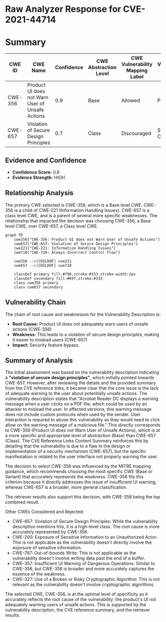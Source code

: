 # Raw Analyzer Response for CVE-2021-44714

# Summary
| CWE ID | CWE Name | Confidence | CWE Abstraction Level | CWE Vulnerability Mapping Label | CWE-Vulnerability Mapping Notes |
|---|---|---|---|---|---|
| CWE-356 | Product UI does not Warn User of Unsafe Actions | 0.9 | Base | Allowed | Primary CWE |
| CWE-657 | Violation of Secure Design Principles | 0.7 | Class | Discouraged | Secondary Candidate |

## Evidence and Confidence

*   **Confidence Score:** 0.8
*   **Evidence Strength:** HIGH

## Relationship Analysis
The primary CWE selected is CWE-356, which is a Base level CWE. CWE-356 is a child of CWE-221 (Information Handling Issues). CWE-657 is a class level CWE, and is a parent of several more specific weaknesses. The relationship that impacted the decision was choosing CWE-356, a Base level CWE, over CWE-657, a Class level CWE.

```mermaid
graph TD
    cwe356["CWE-356: Product UI does not Warn User of Unsafe Actions"]
    cwe657["CWE-657: Violation of Secure Design Principles"]
    cwe221["CWE-221: Information Handling Issues"]
    cwe710["CWE-710: Always-Incorrect Control Flow"]
    
    cwe356 -->|CHILDOF| cwe221
    cwe657 -->|CHILDOF| cwe710
    
    classDef primary fill:#f96,stroke:#333,stroke-width:2px
    classDef secondary fill:#69f,stroke:#333
    class cwe356 primary
    class cwe657 secondary
```

## Vulnerability Chain
The chain of root cause and weaknesses for the Vulnerability Description is:
  - **Root Cause:** Product UI does not adequately warn users of unsafe actions (CWE-356)
  - **Weakness:** This leads to a violation of secure design principles, making it easier to mislead users (CWE-657)
  - **Impact:** Security feature bypass.

## Summary of Analysis
The initial assessment was based on the vulnerability description indicating a **"violation of secure design principles"**, which initially pointed towards CWE-657. However, after reviewing the details and the provided summary from the CVE reference links, it became clear that the core issue is the lack of adequate warning to the user about potentially unsafe actions. The vulnerability description states that "Acrobat Reader DC displays a warning message when a user clicks on a PDF file, which could be used by an attacker to mislead the user. In affected versions, this warning message does not include custom protocols when used by the sender. User interaction is required to abuse this vulnerability as they would need to click allow on the warning message of a malicious file." This directly corresponds to CWE-356 (Product UI does not Warn User of Unsafe Actions), which is at a more specific and appropriate level of abstraction (Base) than CWE-657 (Class). The CVE Reference Links Content Summary reinforces this by detailing that the vulnerability is due to a flaw in the design or implementation of a security mechanism (CWE-657), but the specific manifestation is related to the user interface not properly warning the user.

The decision to select CWE-356 was influenced by the MITRE mapping guidance, which recommends choosing the most specific CWE (Base or Variant) that accurately represents the weakness. CWE-356 fits this criterion because it directly addresses the issue of insufficient UI warning, whereas CWE-657 is a broader, more general classification.

The retriever results also support this decision, with CWE-356 being the top combined result.

Other CWEs Considered and Rejected:

*   CWE-657: Violation of Secure Design Principles: While the vulnerability description mentions this, it is a high-level class. The root cause is more accurately represented by CWE-356.
*   CWE-200: Exposure of Sensitive Information to an Unauthorized Actor: This is not applicable as the vulnerability doesn't directly involve the exposure of sensitive information.
*   CWE-787: Out-of-bounds Write: This is not applicable as the vulnerability doesn't involve writing data past the end of a buffer.
*   CWE-357: Insufficient UI Warning of Dangerous Operations: Similar to CWE-356, but CWE-356 is broader and more accurately captures the essence of the weakness.
*   CWE-327: Use of a Broken or Risky Cryptographic Algorithm: This is not relevant as the vulnerability doesn't involve cryptographic algorithms.

The selected CWE, CWE-356, is at the optimal level of specificity as it accurately reflects the root cause of the vulnerability: the product's UI not adequately warning users of unsafe actions. This is supported by the vulnerability description, the CVE reference summary, and the retriever results.